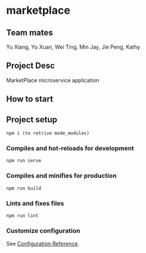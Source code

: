 # marketplace

## Team mates
Yu Xiang, Yu Xuan, Wei Ting, Min Jay, Jie Peng, Kathy

## Project Desc
MarketPlace microservice application 

## How to start

## Project setup
```
npm i (to retrive mode_modules)
```

### Compiles and hot-reloads for development
```
npm run serve
```

### Compiles and minifies for production
```
npm run build
```

### Lints and fixes files
```
npm run lint
```

### Customize configuration
See [Configuration Reference](https://cli.vuejs.org/config/).
